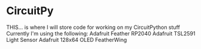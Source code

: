 # CircuitPy
THIS... is where I will store code for working on my CircuitPython stuff <n>
Currently I'm using the following: <n>
  Adafruit Feather RP2040 <n>
  Adafruit TSL2591 Light Sensor <n>
  Adafruit 128x64 OLED FeatherWing <n>
